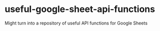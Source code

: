 # useful-google-sheet-api-functions
Might turn into a repository of useful API functions for Google Sheets
